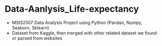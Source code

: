 # Data-Aanlysis_Life-expectancy
* MSIS2507 Data Analysis Project using Python (Pandas, Numpy, Seaborn, Sklearn)
* Dataset from Kaggle, then merged with other related dataset we found or parsed from websites
